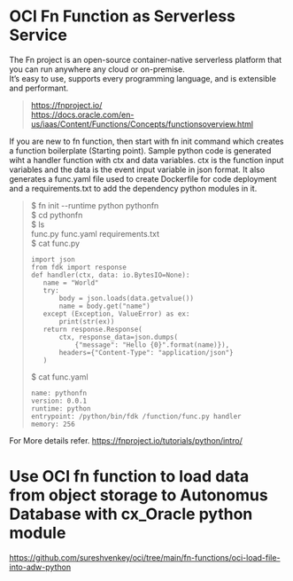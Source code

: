 # OCI Fn Function as Serverless Service 
The Fn project is an open-source container-native serverless platform that you can run anywhere any cloud or on-premise.  
It’s easy to use, supports every programming language, and is extensible and performant.  
> https://fnproject.io/  
> https://docs.oracle.com/en-us/iaas/Content/Functions/Concepts/functionsoverview.html  

If you are new to fn function, then start with fn init command which creates a function boilerplate (Starting point). Sample python code is generated wiht a handler function with ctx and data variables. ctx is the function input variables and the data is the event input variable in json format. It also generates a func.yaml file used to create Dockerfile for code deployment and a requirements.txt to add the dependency python modules in it.
> $ fn init --runtime python pythonfn  
> $ cd pythonfn  
> $ ls  
> func.py func.yaml requirements.txt  
> $ cat func.py  
> ```import io  
> import json  
> from fdk import response  
> def handler(ctx, data: io.BytesIO=None):  
>    name = "World"  
>    try:  
>        body = json.loads(data.getvalue())  
>        name = body.get("name")  
>    except (Exception, ValueError) as ex:  
>        print(str(ex))  
>    return response.Response(  
>        ctx, response_data=json.dumps(  
>            {"message": "Hello {0}".format(name)}),  
>        headers={"Content-Type": "application/json"}  
>    )  
>    ```  
> $ cat func.yaml
> ```schema_version: 20180708  
> name: pythonfn  
> version: 0.0.1  
> runtime: python  
> entrypoint: /python/bin/fdk /function/func.py handler  
> memory: 256  
> ```

For More details refer.
https://fnproject.io/tutorials/python/intro/


# Use OCI fn function to load data from object storage to Autonomus Database with cx_Oracle python module
https://github.com/sureshvenkey/oci/tree/main/fn-functions/oci-load-file-into-adw-python
